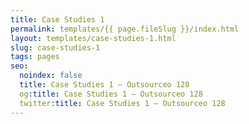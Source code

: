 ```yaml
---
title: Case Studies 1
permalink: templates/{{ page.fileSlug }}/index.html
layout: templates/case-studies-1.html
slug: case-studies-1
tags: pages
seo:
  noindex: false
  title: Case Studies 1 — Outsourceo 128
  og:title: Case Studies 1 — Outsourceo 128
  twitter:title: Case Studies 1 — Outsourceo 128
---
```



